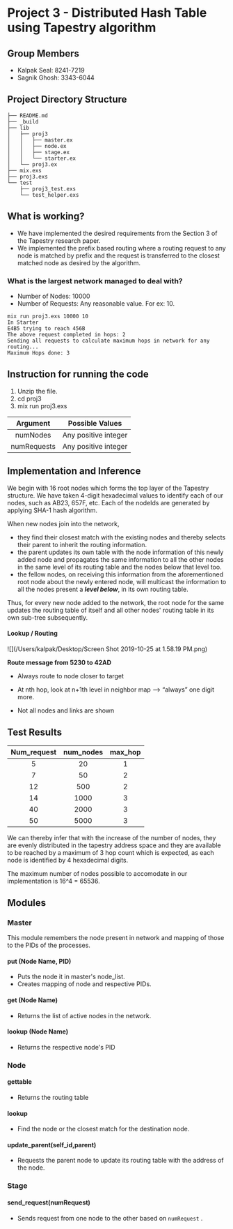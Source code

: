 # Project 3 - Distributed Hash Table using Tapestry algorithm

## Group Members

- Kalpak Seal: 8241-7219
- Sagnik Ghosh: 3343-6044

## Project Directory Structure

```shell
├── README.md
├── _build
├── lib
│   ├── proj3
│   │   ├── master.ex
│   │   ├── node.ex
│   │   ├── stage.ex
│   │   └── starter.ex
│   └── proj3.ex
├── mix.exs
├── proj3.exs
└── test
    ├── proj3_test.exs
    └── test_helper.exs
```

## What is working?

- We have implemented the desired requirements from the Section 3 of the Tapestry research paper.
- We implemented the prefix based routing where a routing request to any node is matched by prefix and the request is transferred to the closest matched node as desired by the algorithm.

### What is the largest network managed to deal with?

- Number of Nodes: 10000
- Number of Requests: Any reasonable value. For ex: 10.

```shell
mix run proj3.exs 10000 10
In Starter
E4B5 trying to reach 456B
The above request completed in hops: 2
Sending all requests to calculate maximum hops in network for any routing...
Maximum Hops done: 3
```

## Instruction for running the code

1. Unzip the file.
2. cd proj3
3. mix run proj3.exs <numNodes> <numRequests>

|  Argument   |   Possible Values    |
| :---------: | :------------------: |
|  numNodes   | Any positive integer |
| numRequests | Any positive integer |

## Implementation and Inference

We begin with 16 root nodes which forms the top layer of the Tapestry structure. We have taken 4-digit hexadecimal values to identify each of our nodes, such as AB23, 657F, etc. Each of the nodeIds are generated by applying SHA-1 hash algorithm.

When new nodes join into the network, 

- they find their closest match with the existing nodes and thereby selects their parent to inherit the routing information.
- the parent updates its own table with the node information of this newly added node and propagates the same information to all the other nodes in the same level of its routing table and the nodes below that level too.
- the fellow nodes, on receiving this information from the aforementioned root node about the newly entered node, will multicast the information to all the nodes present a ***level below***, in its own routing table.

Thus, for every new node added to the network, the root node for the same updates the routing table of itself and all other nodes' routing table in its own sub-tree subsequently.

#### Lookup / Routing

![](/Users/kalpak/Desktop/Screen Shot 2019-10-25 at 1.58.19 PM.png)

**Route message from 5230 to 42AD** 

- Always route to node closer to target

- At nth hop, look at n+1th level in neighbor map --> “always” one digit more.
- Not all nodes and links are shown

## Test Results

| Num_request | num_nodes | max_hop |
| :---------: | :-------: | :-----: |
|      5      |    20     |    1    |
|      7      |    50     |    2    |
|     12      |    500    |    2    |
|     14      |   1000    |    3    |
|     40      |   2000    |    3    |
|     50      |   5000    |    3    |

We can thereby infer that with the increase of the number of nodes, they are evenly distributed in the tapestry address space and they are available to be reached by a maximum of 3 hop count which is expected, as each node is identified by 4 hexadecimal digits.

The maximum number of nodes possible to accomodate in our implementation is 16^4 = 65536.

## Modules

### Master

This module remembers the node present in network and mapping of those to the PIDs of the processes.

#### put (Node Name, PID) ####

- Puts the node it in master's node_list.
- Creates mapping of node and respective PIDs.

#### get (Node Name) ####

- Returns the list of active nodes in the network. 

#### lookup (Node Name) ####

- Returns the respective node's PID

###  Node

#### gettable

- Returns the routing table

#### lookup

- Find the node or the closest match for the destination node.

#### update_parent(self_id,parent)

- Requests the parent node to update its routing table with the address of the node.

### Stage

#### send_request(numRequest)

- Sends request from one node to the other based on `numRequest` .



